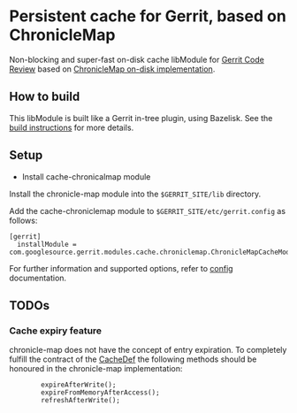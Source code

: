 # Persistent cache for Gerrit, based on ChronicleMap

Non-blocking and super-fast on-disk cache libModule for [Gerrit Code Review](https://gerritcodereview.com)
based on [ChronicleMap on-disk implementation](https://github.com/OpenHFT/Chronicle-Map).

## How to build

This libModule is built like a Gerrit in-tree plugin, using Bazelisk. See the
[build instructions](build.md) for more details.


## Setup

* Install cache-chronicalmap module

Install the chronicle-map module into the `$GERRIT_SITE/lib` directory.

Add the cache-chroniclemap module to `$GERRIT_SITE/etc/gerrit.config` as follows:

```
[gerrit]
  installModule = com.googlesource.gerrit.modules.cache.chroniclemap.ChronicleMapCacheModule
```

For further information and supported options, refer to [config](src/main/resources/Documentation/config.md)
documentation.

## TODOs

### Cache expiry feature

chronicle-map does not have the concept of entry expiration.
To completely fulfill the contract of the
[CacheDef](https://gerrit.googlesource.com/gerrit/+/refs/heads/master/java/com/google/gerrit/server/cache/CacheDef.java)
the following methods should be honoured in the chronicle-map implementation:

            expireAfterWrite();
            expireFromMemoryAfterAccess();
            refreshAfterWrite();